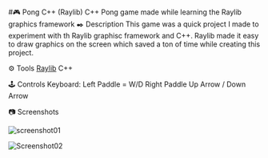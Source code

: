 #🎮 Pong C++ (Raylib)
C++ Pong game made while learning the Raylib graphics framework
✒️ Description
This game was a quick project I made to experiment with th Raylib graphisc framework and C++. Raylib made it easy to draw graphics on the screen which saved a ton of time while creating this project.

⚙️ Tools
[Raylib]([url](https://www.raylib.com/))
C++

🕹️ Controls
Keyboard:
Left Paddle = W/D
Right Paddle Up Arrow / Down Arrow

📷 Screenshots

![screenshot01](https://github.com/Boredest/PongC-/assets/19357608/d5ccebfc-a757-4433-be5e-f5a86ccffc48)

![Screenshot02](https://github.com/Boredest/PongC-/assets/19357608/bfceb1f2-e7cb-4fcb-9d20-d1f703692a72)
